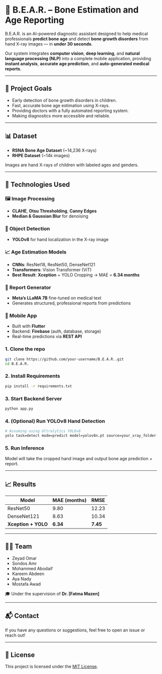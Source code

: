 
# 🧠 B.E.A.R. – Bone Estimation and Age Reporting

B.E.A.R. is an AI-powered diagnostic assistant designed to help medical professionals **predict bone age** and detect **bone growth disorders** from hand X-ray images — in **under 30 seconds**.

Our system integrates **computer vision**, **deep learning**, and **natural language processing (NLP)** into a complete mobile application, providing **instant analysis**, **accurate age prediction**, and **auto-generated medical reports**.

---

## 🚀 Project Goals

- Early detection of bone growth disorders in children.
- Fast, accurate bone age estimation using X-rays.
- Providing doctors with a fully automated reporting system.
- Making diagnostics more accessible and reliable.

---

## 📊 Dataset

- **RSNA Bone Age Dataset** (~14,236 X-rays)
- **RHPE Dataset** (~14k images)

Images are hand X-rays of children with labeled ages and genders.

---

## 🧠 Technologies Used

### 🖼️ Image Processing
- **CLAHE**, **Otsu Thresholding**, **Canny Edges**
- **Median & Gaussian Blur** for denoising

### 🤖 Object Detection
- **YOLOv8** for hand localization in the X-ray image

### 📈 Age Estimation Models
- **CNNs**: ResNet18, ResNet50, DenseNet121
- **Transformers**: Vision Transformer (ViT)
- **Best Result**: **Xception** + YOLO Cropping → MAE = **6.34 months**

### 🧾 Report Generator
- **Meta’s LLaMA 7B** fine-tuned on medical text
- Generates structured, professional reports from predictions

### 📱 Mobile App
- Built with **Flutter**
- Backend: **Firebase** (auth, database, storage)
- Real-time predictions via **REST API**


### 1. Clone the repo
```bash
git clone https://github.com/your-username/B.E.A.R..git
cd B.E.A.R.
```

### 2. Install Requirements
```bash
pip install -r requirements.txt
```

### 3. Start Backend Server
```bash
python app.py
```

### 4. (Optional) Run YOLOv8 Hand Detection
```bash
# Assuming using Ultralytics YOLOv8
yolo task=detect mode=predict model=yolov8n.pt source=your_xray_folder
```

### 5. Run Inference
Model will take the cropped hand image and output bone age prediction + report.

---

## 📈 Results

| Model | MAE (months) | RMSE |
|-------|--------------|------|
| ResNet50 | 9.80 | 12.23 |
| DenseNet121 | 8.63 | 10.34 |
| **Xception + YOLO** | **6.34** | **7.45** |

---

## 👨‍⚕️ Team

- Zeyad Omar  
- Sondos Amr  
- Mohammed Abodaif  
- Kareem Abdeen  
- Aya Nady  
- Mostafa Awad

🎓 Under the supervision of **Dr. [Fatma Mazen]**

---

## 📬 Contact

If you have any questions or suggestions, feel free to open an issue or reach out!

---

## 📝 License

This project is licensed under the [MIT License](LICENSE).
